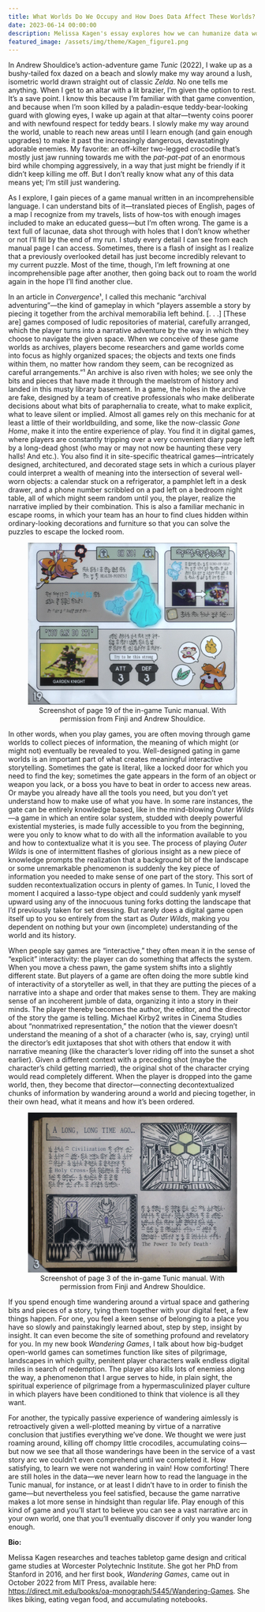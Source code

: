 ```yaml
---
title: What Worlds Do We Occupy and How Does Data Affect These Worlds?
date: 2023-06-14 00:00:00
description: Melissa Kagen's essay explores how we can humanize data work
featured_image: /assets/img/theme/Kagen_figure1.png
---
```


In Andrew Shouldice’s action-adventure game _Tunic_ (2022), I wake up as a bushy-tailed fox dazed on a beach and slowly make my way around a lush, isometric world drawn straight out of classic _Zelda_. No one tells me anything. When I get to an altar with a lit brazier, I’m given the option to rest. It’s a save point. I know this because I’m familiar with that game convention, and because when I’m soon killed by a paladin-esque teddy-bear-looking guard with glowing eyes, I wake up again at that altar—twenty coins poorer and with newfound respect for teddy bears. I slowly make my way around the world, unable to reach new areas until I learn enough (and gain enough upgrades) to make it past the increasingly dangerous, devastatingly adorable enemies. My favorite: an off-kilter two-legged crocodile that’s mostly just jaw running towards me with the _pat-pat-pat_ of an enormous bird while chomping aggressively, in a way that just might be friendly if it didn’t keep killing me off. But I don’t really know what any of this data means yet; I’m still just wandering.

As I explore, I gain pieces of a game manual written in an incomprehensible language. I can understand bits of it—translated pieces of English, pages of a map I recognize from my travels, lists of how-tos with enough images included to make an educated guess—but I’m often wrong. The game is a text full of lacunae, data shot through with holes that I don’t know whether or not I’ll fill by the end of my run. I study every detail I can see from each manual page I can access. Sometimes, there is a flash of insight as I realize that a previously overlooked detail has just become incredibly relevant to my current puzzle. Most of the time, though, I’m left frowning at one incomprehensible page after another, then going back out to roam the world again in the hope I’ll find another clue.

In an article in *Convergence*¹, I called this mechanic “archival adventuring”—the kind of gameplay in which “players assemble a story by piecing it together from the archival memorabilia left behind. [. . .] [These are] games composed of ludic repositories of material, carefully arranged, which the player turns into a narrative adventure by the way in which they choose to navigate the given space. When we conceive of these game worlds as archives, players become researchers and game worlds come into focus as highly organized spaces; the objects and texts one finds within them, no matter how random they seem, can be recognized as careful arrangements.”¹ An archive is also riven with holes; we see only the bits and pieces that have made it through the maelstrom of history and landed in this musty library basement. In a game, the holes in the archive are fake, designed by a team of creative professionals who make deliberate decisions about what bits of paraphernalia to create, what to make explicit, what to leave silent or implied. Almost all games rely on this mechanic for at least a little of their worldbuilding, and some, like the now-classic _Gone Home_, make it into the entire experience of play. You find it in digital games, where players are constantly tripping over a very convenient diary page left by a long-dead ghost (who may or may not now be haunting these very halls! And etc.). You also find it in site-specific theatrical games—intricately designed, architectured, and decorated stage sets in which a curious player could interpret a wealth of meaning into the intersection of several well-worn objects: a calendar stuck on a refrigerator, a pamphlet left in a desk drawer, and a phone number scribbled on a pad left on a bedroom night table, all of which might seem random until you, the player, realize the narrative implied by their combination. This is also a familiar mechanic in escape rooms, in which your team has an hour to find clues hidden within ordinary-looking decorations and furniture so that you can solve the puzzles to escape the locked room.

<center>
<figure>
	<img src="../assets/img/theme/Kagen_figure1.png" alt="A screenshot of a manual titled “A Long, Long Time Ago…” Only a few words stick out among the symbols: “Civilization,” “Holy Cross,” and “The Power To Defy Death.” Imagery of fox-like creatures venerating a jewel and a triad of hexagons are featured in two separate panels.">
    Screenshot of page 19 of the in-game Tunic manual. With permission from Finji and Andrew Shouldice.
</figure>
</center>

In other words, when you play games, you are often moving through game worlds to collect pieces of information, the meaning of which might (or might not) eventually be revealed to you. Well-designed gating in game worlds is an important part of what creates meaningful interactive storytelling. Sometimes the gate is literal, like a locked door for which you need to find the key; sometimes the gate appears in the form of an object or weapon you lack, or a boss you have to beat in order to access new areas. Or maybe you already have all the tools you need, but you don’t yet understand how to make use of what you have. In some rare instances, the gate can be entirely knowledge based, like in the mind-blowing _Outer Wilds_—a game in which an entire solar system, studded with deeply powerful existential mysteries, is made fully accessible to you from the beginning, were you only to know what to do with all the information available to you and how to contextualize what it is you see. The process of playing _Outer Wilds_ is one of intermittent flashes of glorious insight as a new piece of knowledge prompts the realization that a background bit of the landscape or some unremarkable phenomenon is suddenly the key piece of information you needed to make sense of one part of the story. This sort of sudden recontextualization occurs in plenty of games. In Tunic, I loved the moment I acquired a lasso-type object and could suddenly yank myself upward using any of the innocuous tuning forks dotting the landscape that I’d previously taken for set dressing. But rarely does a digital game open itself up to you so entirely from the start as _Outer Wilds_, making you dependent on nothing but your own (incomplete) understanding of the world and its history.

When people say games are “interactive,” they often mean it in the sense of “explicit” interactivity: the player can do something that affects the system. When you move a chess pawn, the game system shifts into a slightly different state. But players of a game are often doing the more subtle kind of interactivity of a storyteller as well, in that they are putting the pieces of a narrative into a shape and order that makes sense to them. They are making sense of an incoherent jumble of data, organizing it into a story in their minds. The player thereby becomes the author, the editor, and the director of the story the game is telling. Michael Kirby2 writes in Cinema Studies about “nonmatrixed representation,” the notion that the viewer doesn’t understand the meaning of a shot of a character (who is, say, crying) until the director’s edit juxtaposes that shot with others that endow it with narrative meaning (like the character’s lover riding off into the sunset a shot earlier). Given a different context with a preceding shot (maybe the character’s child getting married), the original shot of the character crying would read completely different. When the player is dropped into the game world, then, they become that director—connecting decontextualized chunks of information by wandering around a world and piecing together, in their own head, what it means and how it’s been ordered.

<center>
<figure>
	<img src="../assets/img/theme/Kagen_figure2.png" alt="A screenshot of a manual titled “OH NO!” Only a few words stick out among the symbols: “HEALTH-POINTS!”, “ECHO-OF-SELF,” “YOU CAN DO IT!”, “GARDEN KNIGHT,” and “Try to be this strong.” There are symbols of a fox with a sword and arrow in its back. Shields label attack and defense scores of 3. A fox is thinking about plants and two other miscellaneous objects.">
    Screenshot of page 3 of the in-game Tunic manual. With permission from Finji and Andrew Shouldice.
</figure>
</center>

If you spend enough time wandering around a virtual space and gathering bits and pieces of a story, tying them together with your digital feet, a few things happen. For one, you feel a keen sense of belonging to a place you have so slowly and painstakingly learned about, step by step, insight by insight. It can even become the site of something profound and revelatory for you. In my new book _Wandering Games_, I talk about how big-budget open-world games can sometimes function like sites of pilgrimage, landscapes in which guilty, penitent player characters walk endless digital miles in search of redemption. The player also kills lots of enemies along the way, a phenomenon that I argue serves to hide, in plain sight, the spiritual experience of pilgrimage from a hypermasculinized player culture in which players have been conditioned to think that violence is all they want.

For another, the typically passive experience of wandering aimlessly is retroactively given a well-plotted meaning by virtue of a narrative conclusion that justifies everything we’ve done. We thought we were just roaming around, killing off chompy little crocodiles, accumulating coins—but now we see that all those wanderings have been in the service of a vast story arc we couldn’t even comprehend until we completed it. How satisfying, to learn we were not wandering in vain! How comforting! There are still holes in the data—we never learn how to read the language in the Tunic manual, for instance, or at least I didn’t have to in order to finish the game—but nevertheless you feel satisfied, because the game narrative makes a lot more sense in hindsight than regular life. Play enough of this kind of game and you’ll start to believe you can see a vast narrative arc in your own world, one that you’ll eventually discover if only you wander long enough.

**Bio:**

Melissa Kagen researches and teaches tabletop game design and critical game studies at Worcester Polytechnic Institute. She got her PhD from Stanford in 2016, and her first book, _Wandering Games_, came out in October 2022 from MIT Press, available here: https://direct.mit.edu/books/oa-monograph/5445/Wandering-Games. She likes biking, eating vegan food, and accumulating notebooks.
